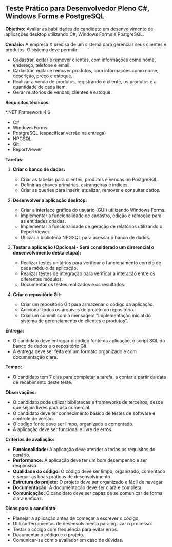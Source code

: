 ## Teste Prático para Desenvolvedor Pleno C#, Windows Forms e PostgreSQL

**Objetivo:** Avaliar as habilidades do candidato em desenvolvimento de aplicações desktop utilizando C#, Windows Forms e PostgreSQL.

**Cenário:** A empresa X precisa de um sistema para gerenciar seus clientes e produtos. O sistema deve permitir:

* Cadastrar, editar e remover clientes, com informações como nome, endereço, telefone e email.
* Cadastrar, editar e remover produtos, com informações como nome, descrição, preço e estoque.
* Realizar a venda de produtos, registrando o cliente, os produtos e a quantidade de cada item.
* Gerar relatórios de vendas, clientes e estoque.

**Requisitos técnicos:**

*.NET Framework 4.6
* C#
* Windows Forms
* PostgreSQL (especificar versão na entrega)
* NPGSQL
* Git
* ReportViewer

**Tarefas:**

1. **Criar o banco de dados:**
    * Criar as tabelas para clientes, produtos e vendas no PostgreSQL.
    * Definir as chaves primárias, estrangeiras e índices.
    * Criar as queries para inserir, atualizar, remover e consultar dados.

2. **Desenvolver a aplicação desktop:**
    * Criar a interface gráfica do usuário (GUI) utilizando Windows Forms.
    * Implementar a funcionalidade de cadastro, edição e remoção para as entidades criadas.
    * Implementar a funcionalidade de geração de relatórios utilizando o ReportViewer.
    * Utilizar a biblioteca NPGSQL para acessar o banco de dados.

3. **Testar a aplicação (Opcional - Será considerado um direrencial o desenvolvimento desta etapa):**
    * Realizar testes unitários para verificar o funcionamento correto de cada módulo da aplicação.
    * Realizar testes de integração para verificar a interação entre os diferentes módulos.
    * Documentar os testes realizados e os resultados.

4. **Criar o repositório Git:**
    * Criar um repositório Git para armazenar o código da aplicação.
    * Adicionar todos os arquivos do projeto ao repositório.
    * Criar um commit com a mensagem "Implementação inicial do sistema de gerenciamento de clientes e produtos".

**Entrega:**

* O candidato deve entregar o código fonte da aplicação, o script SQL do banco de dados e o repositório Git.
* A entrega deve ser feita em um formato organizado e com documentação clara.

**Tempo:**

* O candidato tem 7 dias para completar a tarefa, a contar a partir da data de recebimento deste teste.

**Observações:**

* O candidato pode utilizar bibliotecas e frameworks de terceiros, desde que sejam livres para uso comercial.
* O candidato deve ter conhecimento básico de testes de software e controle de versão.
* O código fonte deve ser limpo, organizado e comentado.
* A aplicação deve ser funcional e livre de erros.

**Critérios de avaliação:**

* **Funcionalidade:** A aplicação deve atender a todos os requisitos do cenário.
* **Performance:** A aplicação deve ter um bom desempenho e ser responsiva.
* **Qualidade do código:** O código deve ser limpo, organizado, comentado e seguir as boas práticas de desenvolvimento.
* **Estrutura do projeto:** O projeto deve ser organizado e fácil de navegar.
* **Documentação:** A documentação deve ser clara e completa.
* **Comunicação:** O candidato deve ser capaz de se comunicar de forma clara e eficaz.

**Dicas para o candidato:**

* Planejar a aplicação antes de começar a escrever o código.
* Utilizar ferramentas de desenvolvimento para agilizar o processo.
* Testar o código com frequência para evitar erros.
* Documentar o código e o projeto.
* Comunicar-se com o avaliador em caso de dúvidas.
